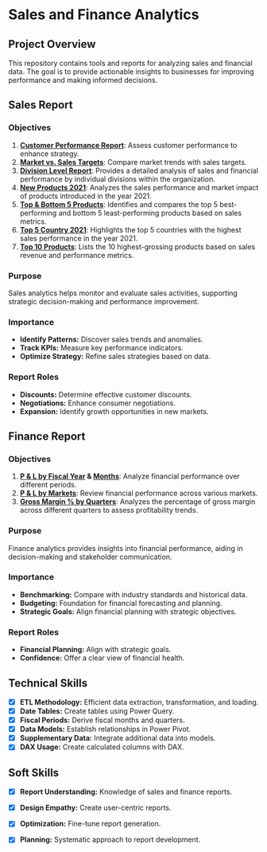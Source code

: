 # Sales and Finance Analytics

## Project Overview

This repository contains tools and reports for analyzing sales and financial data. The goal is to provide actionable insights to businesses for improving performance and making informed decisions.

## Sales Report

### Objectives

1. **[Customer Performance Report](https://github.com/aksheyss/Excel-Sales-Finance-Analytics/blob/main/Customer%20Performance%20Report.pdf)**: Assess customer performance to enhance strategy.
2. **[Market vs. Sales Targets](https://github.com/aksheyss/Excel-Sales-Finance-Analytics/blob/main/Market%20Performance%20Report%20vs%20Target.pdf)**: Compare market trends with sales targets.
3. **[Division Level Report](https://github.com/aksheyss/Excel-Sales-Finance-Analytics/blob/main/Division%20Level%20Report.pdf)**: Provides a detailed analysis of sales and financial performance by individual divisions within the organization.
4. **[New Products 2021](https://github.com/aksheyss/Excel-Sales-Finance-Analytics/blob/main/New%20Products%202021.pdf)**: Analyzes the sales performance and market impact of products introduced in the year 2021.
5. **[Top & Bottom 5 Products](https://github.com/aksheyss/Excel-Sales-Finance-Analytics/blob/main/Top%20%26%20Bottom%205%20Products.pdf)**: Identifies and compares the top 5 best-performing and bottom 5 least-performing products based on sales metrics.
6. **[Top 5 Country 2021](https://github.com/aksheyss/Excel-Sales-Finance-Analytics/blob/main/Top%205%20Country%202021.pdf)**:  Highlights the top 5 countries with the highest sales performance in the year 2021.
7. **[Top 10 Products](https://github.com/aksheyss/Excel-Sales-Finance-Analytics/blob/main/Top%2010%20Products.pdf)**: Lists the 10 highest-grossing products based on sales revenue and performance metrics.

### Purpose

Sales analytics helps monitor and evaluate sales activities, supporting strategic decision-making and performance improvement.

### Importance

- **Identify Patterns:** Discover sales trends and anomalies.
- **Track KPIs:** Measure key performance indicators.
- **Optimize Strategy:** Refine sales strategies based on data.

### Report Roles

- **Discounts:** Determine effective customer discounts.
- **Negotiations:** Enhance consumer negotiations.
- **Expansion:** Identify growth opportunities in new markets.

## Finance Report

### Objectives

1. **[P & L by Fiscal Year](https://github.com/aksheyss/Excel-Sales-Finance-Analytics/blob/main/P%20%26%20L%20Year.pdf) & [Months](https://github.com/aksheyss/Excel-Sales-Finance-Analytics/blob/main/P%20%26%20L%20Months.pdf)**: Analyze financial performance over different periods.
2. **[P & L by Markets](https://github.com/aksheyss/Excel-Sales-Finance-Analytics/blob/main/P%20%26%20L%20for%20Markets.pdf)**: Review financial performance across various markets.
2. **[Gross Margin % by Quarters](https://github.com/aksheyss/Excel-Sales-Finance-Analytics/blob/main/GM%20%25%20by%20Quarters(sub_zone).pdf)**: Analyzes the percentage of gross margin across different quarters to assess profitability trends.


### Purpose

Finance analytics provides insights into financial performance, aiding in decision-making and stakeholder communication.

### Importance

- **Benchmarking:** Compare with industry standards and historical data.
- **Budgeting:** Foundation for financial forecasting and planning.
- **Strategic Goals:** Align financial planning with strategic objectives.

### Report Roles

- **Financial Planning:** Align with strategic goals.
- **Confidence:** Offer a clear view of financial health.

## Technical Skills

- [x] **ETL Methodology:** Efficient data extraction, transformation, and loading.
- [x] **Date Tables:** Create tables using Power Query.
- [x] **Fiscal Periods:** Derive fiscal months and quarters.
- [x] **Data Models:** Establish relationships in Power Pivot.
- [x] **Supplementary Data:** Integrate additional data into models.
- [x] **DAX Usage:** Create calculated columns with DAX.

## Soft Skills

- [x] **Report Understanding:** Knowledge of sales and finance reports.
- [x] **Design Empathy:** Create user-centric reports.
- [x] **Optimization:** Fine-tune report generation.
- [x] **Planning:** Systematic approach to report development.

